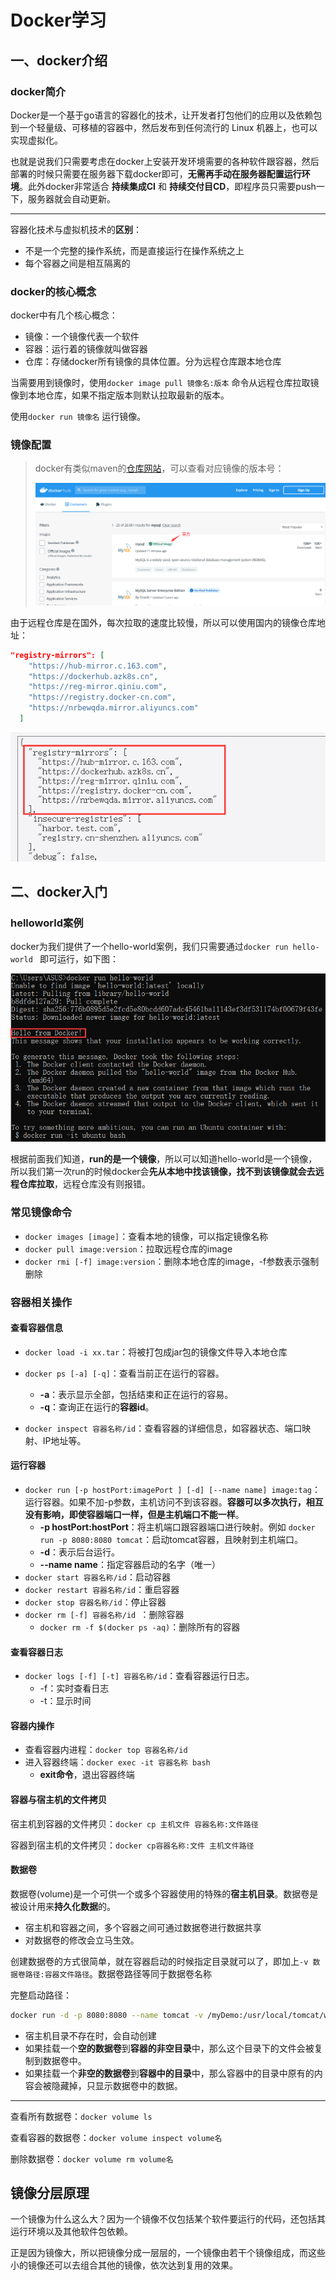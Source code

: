 Docker学习
===

一、docker介绍
---

### docker简介

Docker是一个基于go语言的容器化的技术，让开发者打包他们的应用以及依赖包到一个轻量级、可移植的容器中，然后发布到任何流行的 Linux 机器上，也可以实现虚拟化。

也就是说我们只需要考虑在docker上安装开发环境需要的各种软件跟容器，然后部署的时候只需要在服务器下载docker即可，**无需再手动在服务器配置运行环境**。此外docker非常适合 **持续集成CI** 和 **持续交付目CD**，即程序员只需要push一下，服务器就会自动更新。

***

容器化技术与虚拟机技术的**区别**：

- 不是一个完整的操作系统，而是直接运行在操作系统之上
- 每个容器之间是相互隔离的



### docker的核心概念

docker中有几个核心概念：

- 镜像：一个镜像代表一个软件
- 容器：运行着的镜像就叫做容器
- 仓库：存储docker所有镜像的具体位置。分为远程仓库跟本地仓库

当需要用到镜像时，使用`docker image pull 镜像名:版本` 命令从远程仓库拉取镜像到本地仓库，如果不指定版本则默认拉取最新的版本。

使用`docker run 镜像名` 运行镜像。



### 镜像配置

> docker有类似maven的[仓库网站](https://registry.hub.docker.com/)，可以查看对应镜像的版本号：
>
> ![image-20210811193033558](Docker学习.assets/image-20210811193033558.png)

由于远程仓库是在国外，每次拉取的速度比较慢，所以可以使用国内的镜像仓库地址：

```json
"registry-mirrors": [
    "https://hub-mirror.c.163.com",
    "https://dockerhub.azk8s.cn",
    "https://reg-mirror.qiniu.com",
    "https://registry.docker-cn.com",
    "https://nrbewqda.mirror.aliyuncs.com"
  ]
```

![image-20210811175557414](Docker学习.assets/image-20210811175557414.png)



二、docker入门
---

### helloworld案例

docker为我们提供了一个hello-world案例，我们只需要通过`docker run hello-world ` 即可运行，如下图：

![image-20210811180642937](Docker学习.assets/image-20210811180642937.png)

根据前面我们知道，**run的是一个镜像**，所以可以知道hello-world是一个镜像，所以我们第一次run的时候docker会**先从本地中找该镜像，找不到该镜像就会去远程仓库拉取**，远程仓库没有则报错。



### 常见镜像命令

- `docker images [image]`：查看本地的镜像，可以指定镜像名称
- `docker pull image:version`：拉取远程仓库的image
- `docker rmi [-f] image:version`：删除本地仓库的image，-f参数表示强制删除



### 容器相关操作

#### 查看容器信息

- `docker load -i xx.tar`：将被打包成jar包的镜像文件导入本地仓库

- `docker ps [-a] [-q]`：查看当前正在运行的容器。
  - **-a**：表示显示全部，包括结束和正在运行的容易。
  - **-q**：查询正在运行的**容器id**。
- `docker inspect 容器名称/id`：查看容器的详细信息，如容器状态、端口映射、IP地址等。



#### 运行容器

- `docker run [-p hostPort:imagePort ] [-d] [--name name] image:tag`：运行容器。如果不加-p参数，主机访问不到该容器。**容器可以多次执行，相互没有影响，即使容器端口一样，但是主机端口不能一样**。
  - **-p hostPort:hostPort**：将主机端口跟容器端口进行映射。例如 `docker run -p 8080:8080 tomcat`：启动tomcat容器，且映射到主机端口。
  - **-d**：表示后台运行。
  - **--name name**：指定容器启动的名字（唯一）
- `docker start 容器名称/id`：启动容器
- `docker restart 容器名称/id`：重启容器
- `docker stop 容器名称/id`：停止容器
- `docker rm [-f] 容器名称/id `：删除容器
  - `docker rm -f $(docker ps -aq)`：删除所有的容器



#### 查看容器日志

- `docker logs [-f] [-t] 容器名称/id`：查看容器运行日志。
  - -f：实时查看日志
  - -t：显示时间



#### 容器内操作

- 查看容器内进程：`docker top 容器名称/id` 
- 进入容器终端：`docker exec -it 容器名称 bash`
  - **exit命令**，退出容器终端



#### 容器与宿主机的文件拷贝

宿主机到容器的文件拷贝：`docker cp 主机文件 容器名称:文件路径` 

容器到宿主机的文件拷贝：`docker cp容器名称:文件 主机文件路径 ` 



#### 数据卷

数据卷(volume)是一个可供一个或多个容器使用的特殊的**宿主机目录**。数据卷是被设计用来**持久化数据**的。

- 宿主机和容器之间，多个容器之间可通过数据卷进行数据共享
- 对数据卷的修改会立马生效。

创建数据卷的方式很简单，就在容器启动的时候指定目录就可以了，即加上`-v 数据卷路径:容器文件路径`。数据卷路径等同于数据卷名称

完整启动路径：

```bash
docker run -d -p 8080:8080 --name tomcat -v /myDemo:/usr/local/tomcat/webapps tomcat:latest
```

- 宿主机目录不存在时，会自动创建
- 如果挂载一个**空的数据卷**到**容器的非空目录**中，那么这个目录下的文件会被复制到数据卷中。
- 如果挂载一个**非空的数据卷**到**容器中的目录**中，那么容器中的目录中原有的内容会被隐藏掉，只显示数据卷中的数据。

***

查看所有数据卷：`docker volume ls` 

查看容器的数据卷：`docker volume inspect volume名` 

删除数据卷：`docker volume rm volume名`



镜像分层原理
---

一个镜像为什么这么大？因为一个镜像不仅包括某个软件要运行的代码，还包括其运行环境以及其他软件包依赖。

正是因为镜像大，所以把镜像分成一层层的，一个镜像由若干个镜像组成，而这些小的镜像还可以去组合其他的镜像，依次达到复用的效果。











